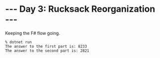 # --- Day 3: Rucksack Reorganization ---

Keeping the F# flow going.

```
% dotnet run
The answer to the first part is: 8233
The answer to the second part is: 2821
```
